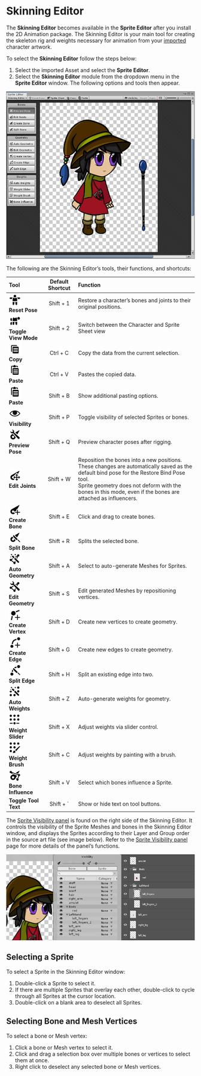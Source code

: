 # Skinning Editor

The __Skinning Editor__ becomes available in the __Sprite Editor__ after you install the 2D Animation package. The Skinning Editor is your main tool for creating the skeleton rig and weights necessary for animation from your [imported](PreparingArtwork.md) character artwork.

To select the __Skinning Editor__ follow the steps below:

1. Select the imported Asset and select the __Sprite Editor__.
2. Select the __Skinning Editor__ module from the dropdown menu in the __Sprite Editor__ window. The following options and tools then appear.

![The Skinning Editor interface](images/2DAnimationV2_SkinnerUI_expanded.png)



The following are the Skinning Editor’s tools, their functions, and shortcuts:

| Tool                                                         | Default Shortcut | Function                                                     |
| :----------------------------------------------------------- | :--------------: | :----------------------------------------------------------- |
| ![icon_RestoreBind](images/icon_RestoreBind.png)<br />__Reset Pose__ |    Shift + 1     | Restore a character’s bones and joints to their original positions. |
| ![icon_ToggleView](images/icon_ToggleView.png)<br />__Toggle View Mode__ |    Shift + 2     | Switch between the Character and Sprite Sheet view           |
| ![icon_Copy](images/icon_Copy.png)<br />__Copy__             |     Ctrl + C     | Copy the data from the current selection.                    |
| ![icon_Paste](images/icon_Paste.png)<br />__Paste__          |     Ctrl + V     | Pastes the copied data.                                      |
| ![icon_Paste](images/icon_Paste.png)<br />__Paste__          |    Shift + B     | Show additional pasting options.                             |
| ![icon_Visibility](images/icon_Visibility.png)<br />__Visibility__ |    Shift + P     | Toggle visibility of selected Sprites or bones.              |
| ![icon_PreviewPose](images/icon_PreviewPose.png)<br />__Preview Pose__ |    Shift + Q     | Preview character poses after rigging.                       |
| ![icon_EditJoints](images/icon_EditJoints.png)<br />__Edit Joints__ |    Shift + W     | Reposition the bones into a new positions. These changes are automatically saved as the default bind pose for the Restore Bind Pose tool.<br/>Sprite geometry does not deform with the bones in this mode, even if the bones are attached as influencers. |
| ![icon_CreateBone](images/icon_CreateBone.png)<br />__Create Bone__ |    Shift + E     | Click and drag to create bones.                              |
| ![icon_SplitBone](images/icon_SplitBone.png)<br />__Split Bone__ |    Shift + R     | Splits the selected bone.                                    |
| ![icon_GenGeo](images/icon_GenGeo.png)<br />__Auto Geometry__ |    Shift + A     | Select to auto-generate Meshes for Sprites.                  |
| ![icon_EditGeo](images/icon_EditGeo.png)<br />__Edit Geometry__ |    Shift + S     | Edit generated Meshes by repositioning vertices.             |
| ![icon_CreateVertex](images/icon_CreateVertex.png)<br />__Create Vertex__ |    Shift + D     | Create new vertices to create geometry.                      |
| ![icon_CreateEdge](images/icon_CreateEdge.png)<br />__Create Edge__ |    Shift + G     | Create new edges to create geometry.                         |
| ![icon_SplitEdge](images/icon_SplitEdge.png)<br />__Split Edge__ |    Shift + H     | Split an existing edge into two.                             |
| ![icon_GenWeights](images/icon_GenWeights.png)<br />__Auto Weights__ |    Shift + Z     | Auto-generate weights for geometry.                          |
| ![icon_WeightSlider](images/icon_WeightSlider.png)<br />__Weight Slider__ |    Shift + X     | Adjust weights via slider control.                           |
| ![icon_WeightPaint](images/icon_WeightPaint.png)<br />__Weight Brush__ |    Shift + C     | Adjust weights by painting with a brush.                     |
| ![icon_BoneInfluence](images/icon_BoneInfluence.png)<br />__Bone Influence__ |    Shift + V     | Select which bones influence a Sprite.                       |
| __Toggle Tool Text__                                         |    Shift + `     | Show or hide text on tool buttons.                           |

The [Sprite Visibility panel](SpriteVis.md) is found on the right side of the Skinning Editor. It controls the visibility of the Sprite Meshes and bones in the Skinning Editor window, and displays the Sprites according to their Layer and Group order in the source art file (see image below). Refer to the [Sprite Visibility panel](SpriteVis.md) page for more details of the panel’s functions.

![](images/AnimWin_PhotoshopWin_match.png)

## Selecting a Sprite

To select a Sprite in the Skinning Editor window:
1. Double-click a Sprite to select it.
2. If there are multiple Sprites that overlay each other, double-click to cycle through all Sprites at the cursor location.
3. Double-click on a blank area to deselect all Sprites.

## Selecting Bone and Mesh Vertices

To select a bone or Mesh vertex: 

1. Click a bone or Mesh vertex to select it.
2. Click and drag a selection box over multiple bones or vertices to select them at once.
3. Right click to deselect any selected bone or Mesh vertices.